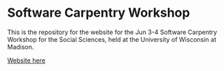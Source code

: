 Software Carpentry Workshop
============================

This is the repository for the website for the Jun 3-4 
Software Carpentry Workshop for the Social Sciences, held at the University
 of Wisconsin at Madison.

[Website here](http://UW-Madison-ACI.github.io/2015-06-03-wisc/)
